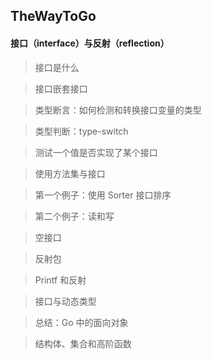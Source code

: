 ## TheWayToGo

#### 接口（interface）与反射（reflection）

> 接口是什么

> 接口嵌套接口

> 类型断言：如何检测和转换接口变量的类型

> 类型判断：type-switch

> 测试一个值是否实现了某个接口

> 使用方法集与接口

> 第一个例子：使用 Sorter 接口排序

> 第二个例子：读和写

> 空接口

> 反射包

> Printf 和反射

> 接口与动态类型

> 总结：Go 中的面向对象

> 结构体、集合和高阶函数